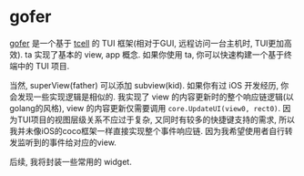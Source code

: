# gofer

[gofer](https://github.com/GavinGuan24/gofer) 是一个基于 [tcell](https://github.com/gdamore/tcell) 的 TUI 框架(相对于GUI, 远程访问一台主机时, TUI更加高效).
ta 实现了基本的 view, app 概念. 如果你使用 ta, 你可以快速构建一个基于终端中的 TUI 项目.

当然, superView(father) 可以添加 subview(kid). 如果你有过 iOS 开发经历, 你会发现一些实现逻辑是相似的.
我实现了 view 的内容更新时的整个响应链逻辑(以golang的风格), view 的内容更新仅需要调用 `core.UpdateUI(view0, rect0)`.
因为TUI项目的视图层级关系不应过于复杂, 又同时有较多的快捷键支持的需求, 所以我并未像iOS的coco框架一样直接实现整个事件响应链.
因为我希望使用者自行转发监听到的事件给对应的view.

后续, 我将封装一些常用的 widget.

